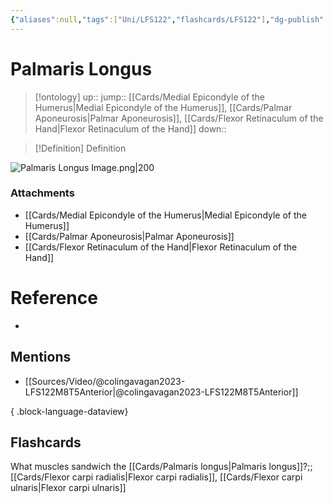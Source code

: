 ```yaml
---
{"aliases":null,"tags":["Uni/LFS122","flashcards/LFS122"],"dg-publish":true,"permalink":"/cards/palmaris-longus/","dgPassFrontmatter":true}
---
```


# Palmaris Longus

> [!ontology]
> up:: 
> jump:: [[Cards/Medial Epicondyle of the Humerus\|Medial Epicondyle of the Humerus]], [[Cards/Palmar Aponeurosis\|Palmar Aponeurosis]], [[Cards/Flexor Retinaculum of the Hand\|Flexor Retinaculum of the Hand]]
> down:: 

> [!Definition] Definition
> 

![Palmaris Longus Image.png|200](/img/user/Extras/Images/Palmaris%20Longus%20Image.png)
### Attachments
- [[Cards/Medial Epicondyle of the Humerus\|Medial Epicondyle of the Humerus]]
- [[Cards/Palmar Aponeurosis\|Palmar Aponeurosis]]
- [[Cards/Flexor Retinaculum of the Hand\|Flexor Retinaculum of the Hand]]
# Reference
- 

## Mentions
- [[Sources/Video/@colingavagan2023-LFS122M8T5Anterior\|@colingavagan2023-LFS122M8T5Anterior]]

{ .block-language-dataview}

## Flashcards

What muscles sandwich the [[Cards/Palmaris longus\|Palmaris longus]]?;;[[Cards/Flexor carpi radialis\|Flexor carpi radialis]], [[Cards/Flexor carpi ulnaris\|Flexor carpi ulnaris]]